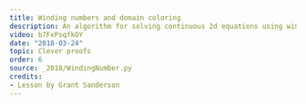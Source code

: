 ```yaml
---
title: Winding numbers and domain coloring
description: An algorithm for solving continuous 2d equations using winding numbers.
video: b7FxPsqfkOY
date: "2018-03-24"
topic: Clever proofs
order: 6
source: _2018/WindingNumber.py
credits:
- Lesson by Grant Sanderson
---
```

